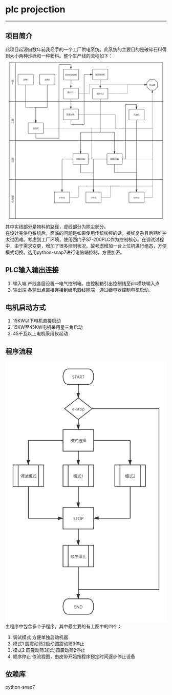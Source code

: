 # plc projection
------
## 项目简介
此项目起源自数年前我经手的一个工厂供电系统。此系统的主要目的是破碎石料得到大小两种沙砾和一种粉料。整个生产线的流程如下：
![流程图](https://github.com/crazyyin/plc_projection/blob/master/image/%E6%9C%AA%E5%91%BD%E5%90%8D%E6%96%87%E4%BB%B6.png "流程图")
其中实线部分是物料的路径，虚线部分为除尘部分。<br>
在设计完供电系统后，面临的问题是如果使用传统线控的话，接线复杂且后期维护太过困难。考虑到工厂环境，使用西门子S7-200PLC作为控制核心。在调试过程中，由于需求变更，增加了很多控制状况。故考虑增加一台上位机进行组态，方便模式切换。选用python-snap7进行电脑端控制，方便加密。<br>
## PLC输入输出连接
1. 输入端 产线各层设置一电气控制箱。由控制箱引出控制线至plc模块输入点
2. 输出端 各输出点直接连接到继电器线圈端，通过继电器控制电机启动。
## 电机启动方式
1. 15KW以下电机直接启动
2. 15KW至45KW电机采用星三角启动
3. 45千瓦以上电机采用软起动
## 程序流程
![程序流程图](https://github.com/crazyyin/plc_projection/blob/master/image/%E9%80%BB%E8%BE%91%E5%9B%BE.png "程序流程图")<br>
主程序中包含多个子程序。其中最主要的有上图中的四个：
1. 调试模式 方便单独启动机器
2. 模式1 圆震动筛2启动圆震动筛3停止
3. 模式2 圆震动筛3启动圆震动筛2停止
4. 顺序停止 依流程图，由皮带开始按程序预定时间逐步停止设备
## 依赖库
python-snap7
